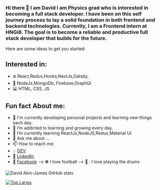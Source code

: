 ### Hi there 👋 I am David I am Physics grad who is interested in becoming a full stack developer. I have been on this self journey process to lay a solid foundation in both frontend and backend technologies. Currently, I am a Frontend intern at HNGi8. The goal is to become a reliable and productive full stack developer that builds for the future.

Here are some ideas to get you started:


## Interested in: 
* :snowflake:  React,Redux,Hooks,NextJs,Gatsby,
* :iphone: NodeJs,MongoDb, Firebase,GraphQl
* :computer: HTML, CSS, JS

## Fun fact About me:

- 🔭 I'm currently developing personal projects and learning new things each day.
 - 🌱 I’m addicted to learning and growing every day.
- 🌱 I’m currently learning ReactJs,NodeJS,Redux,Material UI
- 💬 Ask me about ...
- 📫 How to reach me:
-  :bulb: [DEV](https://dev.to/davidakinjames)
-  :office: [LinkedIn](https://www.linkedin.com/in/akinwande-david-akin-james-58b411198/)
-  :speech_balloon: [Facebook](https://web.facebook.com/david.akinjames.5/)
--> :soccer: I love football
--> :drum: : I love playing the drums



![David Akin-James GitHub stats](https://github-readme-stats.vercel.app/api?username=DavidAkinJames&show_icons=true&theme=onedark)


[![Top Langs](https://github-readme-stats.vercel.app/api/top-langs/?username=DavidAkinJames)](https://github.com/anuraghazra/github-readme-stats)
